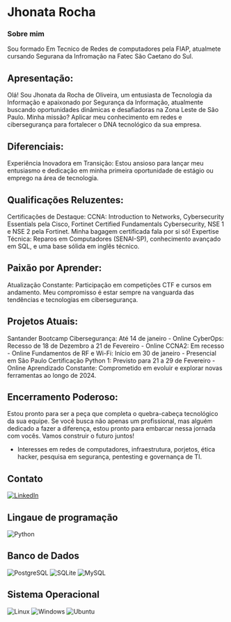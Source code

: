 # Jhonata Rocha

### Sobre mim
Sou formado Em Tecnico de Redes de computadores pela FIAP, atualmete cursando Segurana da Infromação na Fatec São Caetano do Sul.

## Apresentação:
Olá! Sou Jhonata da Rocha de Oliveira, um entusiasta de Tecnologia da Informação e apaixonado por Segurança da Informação, atualmente buscando oportunidades dinâmicas e desafiadoras na Zona Leste de São Paulo. 
Minha missão? Aplicar meu conhecimento em redes e cibersegurança para fortalecer o DNA tecnológico da sua empresa.

## Diferenciais:

  Experiência Inovadora em Transição: Estou ansioso para lançar meu entusiasmo e dedicação em minha primeira oportunidade de estágio ou emprego na área de tecnologia.

## Qualificações Reluzentes:

  Certificações de Destaque: CCNA: Introduction to Networks, Cybersecurity Essentials pela Cisco, Fortinet Certified Fundamentals Cybersecurity, NSE 1 e NSE 2 pela Fortinet. Minha bagagem certificada fala por si só!
  Expertise Técnica: Reparos em Computadores (SENAI-SP), conhecimento avançado em SQL, e uma base sólida em inglês técnico.

## Paixão por Aprender:

  Atualização Constante: Participação em competições CTF e cursos em andamento. Meu compromisso é estar sempre na vanguarda das tendências e tecnologias em cibersegurança.

## Projetos Atuais:

  Santander Bootcamp Cibersegurança: Até 14 de janeiro - Online
  CyberOps: Recesso de 18 de Dezembro a 21 de Fevereiro - Online
  CCNA2: Em recesso - Online
  Fundamentos de RF e Wi-Fi: Início em 30 de janeiro - Presencial em São Paulo
  Certificação Python 1: Previsto para 21 a 29 de Fevereiro - Online
  Aprendizado Constante: Comprometido em evoluir e explorar novas ferramentas ao longo de 2024.

## Encerramento Poderoso:
Estou pronto para ser a peça que completa o quebra-cabeça tecnológico da sua equipe. Se você busca não apenas um profissional, mas alguém dedicado a fazer a diferença, estou pronto para embarcar nessa jornada com vocês. Vamos construir o futuro juntos!
- Interesses em redes de computadores, infraestrutura, porjetos, ética hacker, pesquisa em segurança, pentesting e governança de TI.

## Contato

[![LinkedIn](https://img.shields.io/badge/LinkedIn-0077B5?style=for-the-badge&logo=linkedin&logoColor=white)](https://www.linkedin.com/in/jhonatarocha/)

## Lingaue de programação 
![Python](https://img.shields.io/badge/python-3670A0?style=for-the-badge&logo=python&logoColor=ffdd54) 

## Banco de Dados 
![PostgreSQL](https://img.shields.io/badge/PostgreSQL-000?style=for-the-badge&logo=postgresql) ![SQLite](https://img.shields.io/badge/SQLite-000?style=for-the-badge&logo=sqlite&logoColor=07405E) ![MySQL](https://img.shields.io/badge/MySQL-00000F?style=for-the-badge&logo=mysql&logoColor=white)

## Sistema Operacional
![Linux](https://img.shields.io/badge/Linux-000?style=for-the-badge&logo=linux&logoColor=FCC624)
![Windows](https://img.shields.io/badge/Windows-000?style=for-the-badge&logo=windows&logoColor=2CA5E0)
![Ubuntu](https://img.shields.io/badge/Ubuntu-35495E?style=for-the-badge&logo=ubuntu&logoColor=2CA5E0)
